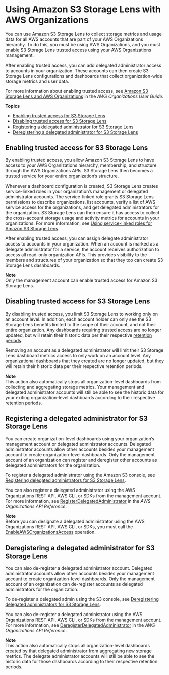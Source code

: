 # Using Amazon S3 Storage Lens with AWS Organizations<a name="storage_lens_with_organizations"></a>

You can use Amazon S3 Storage Lens to collect storage metrics and usage data for all AWS accounts that are part of your AWS Organizations hierarchy\. To do this, you must be using AWS Organizations, and you must enable S3 Storage Lens trusted access using your AWS Organizations management\. 

After enabling trusted access, you can add delegated administrator access to accounts in your organization\. These accounts can then create S3 Storage Lens configurations and dashboards that collect organization\-wide storage metrics and user data\.

For more information about enabling trusted access, see [Amazon S3 Storage Lens and AWS Organizations](https://docs.aws.amazon.com/organizations/latest/userguide/services-that-can-integrate-s3lens.html) in the *AWS Organizations User Guide*\.

**Topics**
+ [Enabling trusted access for S3 Storage Lens](#storage_lens_with_organizations_enabling_trusted_access)
+ [Disabling trusted access for S3 Storage Lens](#storage_lens_with_organizations_disabling_trusted_access)
+ [Registering a delegated administrator for S3 Storage Lens](#storage_lens_with_organizations_registering_delegated_admins)
+ [Deregistering a delegated administrator for S3 Storage Lens](#storage_lens_with_organizations_deregistering_delegated_admins)

## Enabling trusted access for S3 Storage Lens<a name="storage_lens_with_organizations_enabling_trusted_access"></a>

By enabling trusted access, you allow Amazon S3 Storage Lens to have access to your AWS Organizations hierarchy, membership, and structure through the AWS Organizations APIs\. S3 Storage Lens then becomes a trusted service for your entire organization’s structure\.

Whenever a dashboard configuration is created, S3 Storage Lens creates service\-linked roles in your organization’s management or delegated administrator accounts\. The service\-linked role grants S3 Storage Lens permissions to describe organizations, list accounts, verify a list of AWS service access for the organizations, and get delegated administrators for the organization\. S3 Storage Lens can then ensure it has access to collect the cross\-account storage usage and activity metrics for accounts in your organizations\. For more information, see [ Using service\-linked roles for Amazon S3 Storage Lens](https://docs.aws.amazon.com/AmazonS3/latest/userguide/using-service-linked-roles.html)\. 

After enabling trusted access, you can assign delegate administrator access to accounts in your organization\. When an account is marked as a delegate administrator for a service, the account receives authorization to access all read\-only organization APIs\. This provides visibility to the members and structures of your organization so that they too can create S3 Storage Lens dashboards\.

**Note**  
Only the management account can enable trusted access for Amazon S3 Storage Lens\.

## Disabling trusted access for S3 Storage Lens<a name="storage_lens_with_organizations_disabling_trusted_access"></a>

By disabling trusted access, you limit S3 Storage Lens to working only on an account level\. In addition, each account holder can only see the S3 Storage Lens benefits limited to the scope of their account, and not their entire organization\. Any dashboards requiring trusted access are no longer updated, but will retain their historic data per their respective [ retention periods](https://docs.aws.amazon.com/AmazonS3/latest/userguide/storage_lens_basics_metrics_recommendations.html#storage_lens_basics_retention_period)\. 

Removing an account as a delegated administrator will limit their S3 Storage Lens dashboard metrics access to only work on an account level\. Any organizational dashboards that they created are no longer updated, but they will retain their historic data per their respective retention periods\. 

**Note**  
This action also automatically stops all organization\-level dashboards from collecting and aggregating storage metrics\. 
Your management and delegated administrator accounts will still be able to see the historic data for your exiting organization\-level dashboards according to their respective retention periods\.

## Registering a delegated administrator for S3 Storage Lens<a name="storage_lens_with_organizations_registering_delegated_admins"></a>

You can create organization\-level dashboards using your organization’s management account or delegated administrator accounts\. Delegated administrator accounts allow other accounts besides your management account to create organization\-level dashboards\. Only the management account of an organization can register and deregister other accounts as delegated administrators for the organization\.

To register a delegated administrator using the Amazon S3 console, see [Registering delegated administrators for S3 Storage Lens](storage_lens_console_organizations_registering_delegated_admins.md)\.

You can also register a delegated administrator using the AWS Organizations REST API, AWS CLI, or SDKs from the management account\. For more information, see [RegisterDelegatedAdministrator](https://docs.aws.amazon.com/organizations/latest/APIReference/API_RegisterDelegatedAdministrator.html) in the *AWS Organizations API Reference*\.

**Note**  
Before you can designate a delegated administrator using the AWS Organizations REST API, AWS CLI, or SDKs, you must call the [EnableAWSOrganizationsAccess](https://docs.aws.amazon.com/servicecatalog/latest/dg/API_EnableAWSOrganizationsAccess.html) operation\.

## Deregistering a delegated administrator for S3 Storage Lens<a name="storage_lens_with_organizations_deregistering_delegated_admins"></a>

You can also de\-register a delegated administrator account\. Delegated administrator accounts allow other accounts besides your management account to create organization\-level dashboards\. Only the management account of an organization can de\-register accounts as delegated administrators for the organization\.

To de\-register a delegated admin using the S3 console, see [Deregistering delegated administrators for S3 Storage Lens](storage_lens_console_organizations_deregistering_delegated_admins.md)\.

You can also de\-register a delegated administrator using the AWS Organizations REST API, AWS CLI, or SDKs from the management account\. For more information, see [ DeregisterDelegatedAdministrator](https://docs.aws.amazon.com/organizations/latest/APIReference/API_DeregisterDelegatedAdministrator.html) in the *AWS Organizations API Reference*\.

**Note**  
This action also automatically stops all organization\-level dashboards created by that delegated administrator from aggregating new storage metrics\.
The delegate administrator accounts will still be able to see the historic data for those dashboards according to their respective retention periods\.
